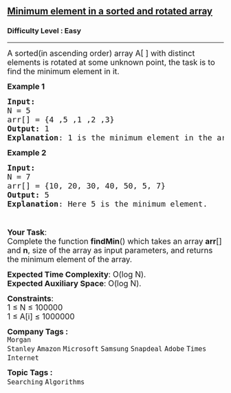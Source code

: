 <h2><a href="https://practice.geeksforgeeks.org/problems/minimum-element-in-a-sorted-and-rotated-array3611/0">Minimum element in a sorted and rotated array</a></h2><h3>Difficulty Level : Easy</h3><hr><div class="problems_problem_content__Xm_eO"><p><span style="font-size: 18px;">A sorted(in&nbsp;ascending order) array A[ ] with distinct elements is rotated at some unknown point, the task is to find the minimum element in it.</span></p>
<p><span style="font-size: 18px;"><strong>Example 1</strong></span></p>
<pre><span style="font-size: 18px;"><strong>Input:
</strong>N = 5
arr[] = {4 ,5 ,1 ,2 ,3}
<strong>Output: </strong>1
</span><span style="font-size: 18px;"><strong>Explanation</strong>: 1 is the minimum element in the array.</span></pre>
<p><span style="font-size: 18px;"><strong>Example 2</strong></span></p>
<pre><span style="font-size: 18px;"><strong>Input:
</strong>N = 7
arr[] = {10, 20, 30, 40, 50, 5, 7}
</span><span style="font-size: 18px;"><strong>Output: </strong>5
</span><span style="font-size: 18px;"><strong>Explanation</strong>: Here 5 is the minimum element.</span></pre>
<p>&nbsp;</p>
<p><span style="font-size: 18px;"><strong>Your Task</strong>:<br>Complete the function&nbsp;<strong>findMin</strong>() which takes an array <strong>arr</strong>[] and <strong>n</strong>, size of the array as input parameters, and returns the minimum element of the array.</span></p>
<p><span style="font-size: 18px;"><strong>Expected Time Complexity</strong>: O(log N).<br><strong>Expected Auxiliary Space</strong>: O(log N).</span></p>
<p><span style="font-size: 18px;"><strong>Constraints</strong>:<br>1 ≤ N ≤ 100000<br>1 ≤ A[i] ≤ 1000000</span></p></div><p><span style=font-size:18px><strong>Company Tags : </strong><br><code>Morgan Stanley</code>&nbsp;<code>Amazon</code>&nbsp;<code>Microsoft</code>&nbsp;<code>Samsung</code>&nbsp;<code>Snapdeal</code>&nbsp;<code>Adobe</code>&nbsp;<code>Times Internet</code>&nbsp;<br><p><span style=font-size:18px><strong>Topic Tags : </strong><br><code>Searching</code>&nbsp;<code>Algorithms</code>&nbsp;
